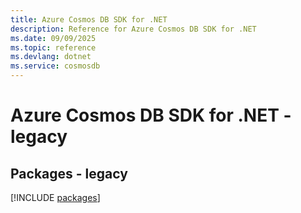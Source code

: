```yaml
---
title: Azure Cosmos DB SDK for .NET
description: Reference for Azure Cosmos DB SDK for .NET
ms.date: 09/09/2025
ms.topic: reference
ms.devlang: dotnet
ms.service: cosmosdb
---
```

# Azure Cosmos DB SDK for .NET - legacy
## Packages - legacy
[!INCLUDE [packages](cosmos-db-index.md)]
